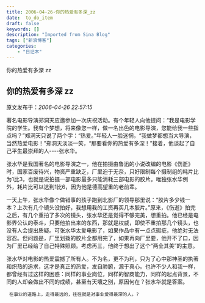 ```yaml
---
title: 2006-04-26-你的热爱有多深_zz
date:  to_do_item
draft: false
keywords: []
description: "Imported from Sina Blog"
tags: ["新浪博客"]
categories: 
    - "日记本"
---
```

你的热爱有多深    zz
## 你的热爱有多深    zz

 原文发布于：*2006-04-26 22:57:15*

     
著名电影导演郑洞天应邀参加一次庆祝活动。有个年轻人向他提问：“我是电影学院的学生。我有个梦想，将来像您一样，做一名出色的电影导演，您能给我一些指点吗？”郑洞天只说了两个字：“热爱。”年轻人一脸迷惘，“我做梦都想当大导演，当然热爱电影！”郑洞天淡淡一笑，“那要看你的热爱有多深！”接着，他谈起了自己平生最崇拜的人----张水华。 

                   

                      

    
张水华是我国著名的电影导演之一，他在拍摄由鲁迅的小说改编的电影《伤逝》时，国家百废待兴，物资严重缺乏，厂里迫于无奈，只好限制每个摄制组的耗片比为1比3，也就是说拍摄一部电影最多只能消耗三部电影的胶片。唯独张水华例外，耗片比可以达到1比6，因为他是德高望重的老前辈。

                      

    
一天上午，张水华像个做错事的孩子跑到北影厂的领导那里说：“胶片多少钱一本？上次有几个镜头没拍好，我想用我的工资再买几本胶片。”原来，《伤逝》拍完之后，有几个重拍了多次的镜头，张水华还是觉得不够完美，想重拍。他已经是电影界公认的泰斗，只要他拍出来的东西，那就是权威，即使不重拍那几个镜头，也没有人会提出质疑。可张水华太爱电影了，如果作品中有一点点瑕疵，他绝对无法容忍。但问题是，厂里划拨的胶片全都用完了，如果再向厂里要，他开不了口，因为厂里已经给了自己特殊照顾。考虑再三，他终于想出了这个“两全其美”的主意。

                      

     
张水华对电影的热爱震撼了所有人。不为名，更不为利，只为了心中那神圣的执著和炽热的追求，这才是真正的热爱，发自肺腑，源于真心。也许不少人和我一样，都曾经有过这样的困惑：同样的事业岗位，同样的智商能力，同样的起点背景，不同的人却会做出不同的成绩，甚至有天壤之别，原因何在？张水华就是答案。

     在事业的道路上，走得最远的，往往就是对事业爱得最深的人。?


